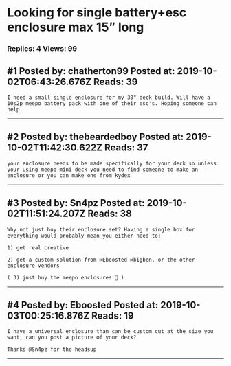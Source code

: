 # Looking for single battery+esc enclosure max 15&rdquo; long

### Replies: 4 Views: 99

## \#1 Posted by: chatherton99 Posted at: 2019-10-02T06:43:26.676Z Reads: 39

```
I need a small single enclosure for my 30" deck build. Will have a 10s2p meepo battery pack with one of their esc's. Hoping someone can help.
```

---
## \#2 Posted by: thebeardedboy Posted at: 2019-10-02T11:42:30.622Z Reads: 37

```
your enclosure needs to be made specifically for your deck so unless your using meepo mini deck you need to find someone to make an enclosure or you can make one from kydex
```

---
## \#3 Posted by: Sn4pz Posted at: 2019-10-02T11:51:24.207Z Reads: 38

```
Why not just buy their enclosure set? Having a single box for everything would probably mean you either need to:

1) get real creative

2) get a custom solution from @Eboosted @bigben, or the other enclosure vendors

( 3) just buy the meepo enclosures 🤷 )
```

---
## \#4 Posted by: Eboosted Posted at: 2019-10-03T00:25:16.876Z Reads: 19

```
I have a universal enclosure than can be custom cut at the size you want, can you post a picture of your deck?

Thanks @Sn4pz for the headsup
```

---
